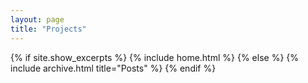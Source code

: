 ```yaml
---
layout: page
title: "Projects"
---
```


{% if site.show_excerpts %}
  {% include home.html %}
{% else %}
  {% include archive.html title="Posts" %}
{% endif %}
